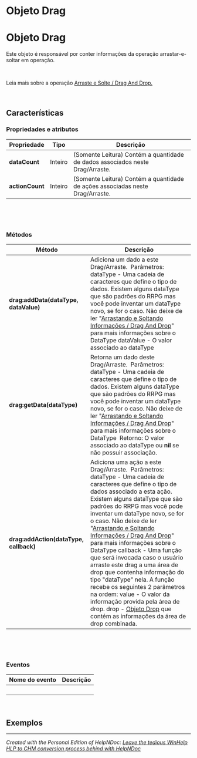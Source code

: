 # Objeto Drag

# Objeto Drag

Este objeto é responsável por conter informações da operação arrastar-e-soltar em operação.

&nbsp;

Leia mais sobre a operação [Arraste e Solte / Drag And Drop.](<ArrastandoeSoltandoInformacoesDr.md>)

&nbsp;

## Características

### Propriedades e atributos

| **Propriedade** | Tipo | Descrição |
| --- | --- | --- |
| **dataCount** | Inteiro | (Somente Leitura) Contém a quantidade de dados associados neste Drag/Arraste.&nbsp; |
| **actionCount** | Inteiro | (Somente Leitura) Contém a quantidade de ações associadas neste Drag/Arraste.&nbsp; |


&nbsp;

&nbsp;

### Métodos

| **Método** | Descrição |
| --- | --- |
| **drag:addData(dataType, dataValue)** | Adiciona um dado a este Drag/Arraste.&nbsp; Parâmetros: dataType - Uma cadeia de caracteres que define o tipo de dados. Existem alguns dataType que são padrões do RRPG mas você pode inventar um dataType novo, se for o caso. Não deixe de ler "[Arrastando e Soltando Informações / Drag And Drop](<ArrastandoeSoltandoInformacoesDr.md>)" para mais informações sobre o DataType dataValue - O valor associado ao dataType&nbsp; |
| **drag:getData(dataType)** | Retorna um dado deste Drag/Arraste.&nbsp; Parâmetros: dataType - Uma cadeia de caracteres que define o tipo de dados. Existem alguns dataType que são padrões do RRPG mas você pode inventar um dataType novo, se for o caso. Não deixe de ler "[Arrastando e Soltando Informações / Drag And Drop](<ArrastandoeSoltandoInformacoesDr.md>)" para mais informações sobre o DataType&nbsp; Retorno: O valor associado ao dataType ou **nil** se não possuir associação.&nbsp; |
| **drag:addAction(dataType, callback)** | Adiciona uma ação a este Drag/Arraste.&nbsp; Parâmetros: dataType - Uma cadeia de caracteres que define o tipo de dados associado a esta ação. Existem alguns dataType que são padrões do RRPG mas você pode inventar um dataType novo, se for o caso. Não deixe de ler "[Arrastando e Soltando Informações / Drag And Drop](<ArrastandoeSoltandoInformacoesDr.md>)" para mais informações sobre o DataType callback - Uma função que será invocada caso o usuário arraste este drag a uma área de drop que contenha informação do tipo "dataType" nela. A função recebe os seguintes 2 parâmetros na ordem: value - O valor da informação provida pela área de drop. drop - [Objeto Drop](<ObjetoDrop.md>) que contém as informações da área de drop combinada.&nbsp; |


&nbsp;

&nbsp;

### Eventos

| **Nome do evento** | Descrição |
| --- | --- |
| &nbsp; | &nbsp; |


&nbsp;

## Exemplos

***
_Created with the Personal Edition of HelpNDoc: [Leave the tedious WinHelp HLP to CHM conversion process behind with HelpNDoc](<https://www.helpndoc.com/step-by-step-guides/how-to-convert-a-hlp-winhelp-help-file-to-a-chm-html-help-help-file/>)_
